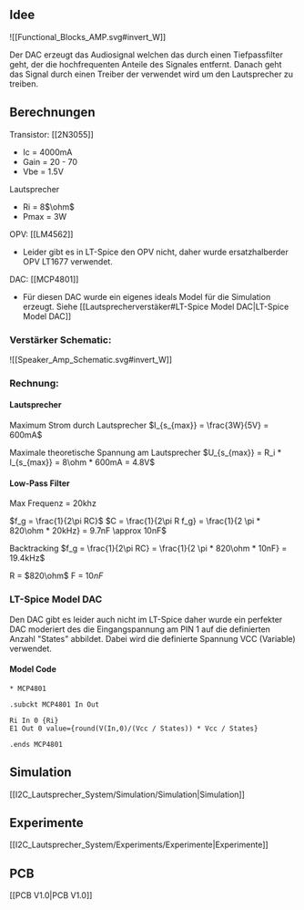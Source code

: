 
## Idee

![[Functional_Blocks_AMP.svg#invert_W]]

Der DAC erzeugt das Audiosignal welchen das durch einen Tiefpassfilter geht, der die hochfrequenten Anteile des Signales entfernt. Danach geht das Signal durch einen Treiber der verwendet wird um den Lautsprecher zu treiben.

## Berechnungen

Transistor: [[2N3055]]
* Ic = 4000mA
* Gain = 20 - 70
* Vbe = 1.5V

Lautsprecher
* Ri = 8$\ohm$
* Pmax = 3W 

OPV: [[LM4562]]
* Leider gibt es in LT-Spice den OPV nicht, daher wurde ersatzhalberder OPV LT1677 verwendet.

DAC: [[MCP4801]]
* Für diesen DAC wurde ein eigenes ideals Model für die Simulation erzeugt. Siehe [[Lautsprecherverstäker#LT-Spice Model DAC|LT-Spice Model DAC]] 

### Verstärker Schematic:
![[Speaker_Amp_Schematic.svg#invert_W]]


### Rechnung:

#### Lautsprecher
Maximum Strom durch Lautsprecher
$I_{s_{max}} = \frac{3W}{5V} = 600mA$

Maximale theoretische Spannung am Lautsprecher
$U_{s_{max}} = R_i * I_{s_{max}} = 8\ohm * 600mA = 4.8V$


#### Low-Pass Filter
Max Frequenz = 20khz 

$f_g = \frac{1}{2\pi RC}$
$C = \frac{1}{2\pi R f_g} = \frac{1}{2 \pi * 820\ohm * 20kHz} = 9.7nF \approx 10nF$

Backtracking
$f_g = \frac{1}{2\pi RC} = \frac{1}{2 \pi * 820\ohm * 10nF} = 19.4kHz$

R = $820\ohm$
F = $10nF$

### LT-Spice Model DAC

Den DAC gibt es leider auch nicht im LT-Spice daher wurde ein perfekter DAC moderiert des die Eingangspannung am PIN 1 auf die definierten Anzahl "States" abbildet. Dabei wird die definierte Spannung VCC (Variable) verwendet.

#### Model Code

```
* MCP4801

.subckt MCP4801 In Out

Ri In 0 {Ri}
E1 Out 0 value={round(V(In,0)/(Vcc / States)) * Vcc / States}

.ends MCP4801
```


## Simulation

[[I2C_Lautsprecher_System/Simulation/Simulation|Simulation]]


## Experimente

[[I2C_Lautsprecher_System/Experiments/Experimente|Experimente]]

## PCB

[[PCB V1.0|PCB V1.0]]